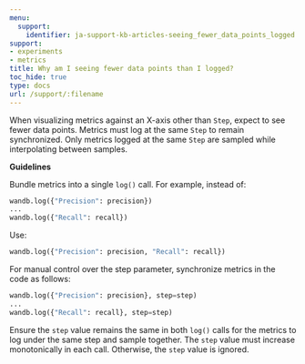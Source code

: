 ```yaml
---
menu:
  support:
    identifier: ja-support-kb-articles-seeing_fewer_data_points_logged
support:
- experiments
- metrics
title: Why am I seeing fewer data points than I logged?
toc_hide: true
type: docs
url: /support/:filename
---
```


When visualizing metrics against an X-axis other than `Step`, expect to see fewer data points. Metrics must log at the same `Step` to remain synchronized. Only metrics logged at the same `Step` are sampled while interpolating between samples.

**Guidelines**

Bundle metrics into a single `log()` call. For example, instead of:

```python
wandb.log({"Precision": precision})
...
wandb.log({"Recall": recall})
```

Use:

```python
wandb.log({"Precision": precision, "Recall": recall})
```

For manual control over the step parameter, synchronize metrics in the code as follows:

```python
wandb.log({"Precision": precision}, step=step)
...
wandb.log({"Recall": recall}, step=step)
```

Ensure the `step` value remains the same in both `log()` calls for the metrics to log under the same step and sample together. The `step` value must increase monotonically in each call. Otherwise, the `step` value is ignored.